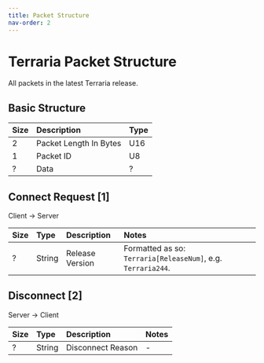 ```yaml
---
title: Packet Structure
nav-order: 2
---
```


# Terraria Packet Structure
All packets in the latest Terraria release.

## Basic Structure
| Size | Description            | Type |
|:-----|:-----------------------|:-----|
| 2    | Packet Length In Bytes | U16  |
| 1    | Packet ID              | U8   |
| ?    | Data                   | ?    |

## Connect Request [1]
Client -> Server


| Size | Type   | Description     | Notes                                                        |
|:-----|:-------|:----------------|:-------------------------------------------------------------|
| ?    | String | Release Version | Formatted as so: `Terraria[ReleaseNum]`, e.g. `Terraria244`. |
## Disconnect [2]
Server -> Client


| Size | Type   | Description       | Notes |
|:-----|:-------|:------------------|:------|
| ?    | String | Disconnect Reason | -     |